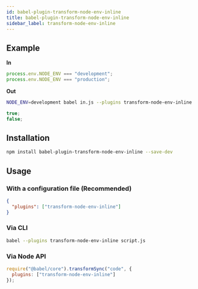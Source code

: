 ```yaml
---
id: babel-plugin-transform-node-env-inline
title: babel-plugin-transform-node-env-inline
sidebar_label: transform-node-env-inline
---
```



## Example

**In**

```javascript
process.env.NODE_ENV === "development";
process.env.NODE_ENV === "production";
```

**Out**

```sh
NODE_ENV=development babel in.js --plugins transform-node-env-inline
```

```javascript
true;
false;
```

## Installation

```sh
npm install babel-plugin-transform-node-env-inline --save-dev
```

## Usage

### With a configuration file (Recommended)

```json
{
  "plugins": ["transform-node-env-inline"]
}
```

### Via CLI

```sh
babel --plugins transform-node-env-inline script.js
```

### Via Node API

```javascript
require("@babel/core").transformSync("code", {
  plugins: ["transform-node-env-inline"]
});
```

